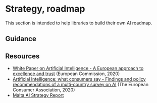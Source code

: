 # Strategy, roadmap 
This section is intended to help libraries to build their own AI roadmap.


## Guidance

## Resources
- [White Paper on Artificial Intelligence - A European approach to excellence and trust](https://ec.europa.eu/info/sites/info/files/commission-white-paper-artificial-intelligence-feb2020_en.pdf) (European Commission, 2020)
- [Artificial Intelligence:
what consumers say - Findings and policy recommendations of a multi-country survey on AI](http://www.beuc.eu/publications/beuc-x-2020-078_artificial_intelligence_what_consumers_say_report.pdf?utm_source=POLITICO.EU&utm_campaign=5a7d137f82-EMAIL_CAMPAIGN_2020_09_09_08_59&utm_medium=email&utm_term=0_10959edeb5-5a7d137f82-190598416) (The European Consumer Association, 2020)
- [Malta AI Strategy Report](https://ec.europa.eu/knowledge4policy/ai-watch/malta-ai-strategy-report_en)
